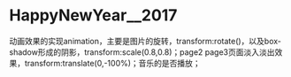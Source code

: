 # HappyNewYear__2017
动画效果的实现animation，主要是图片的旋转，transform:rotate()，以及box-shadow形成的阴影，transform:scale(0.8,0.8)；page2 page3页面淡入淡出效果，transform:translate(0,-100%)；音乐的是否播放；
